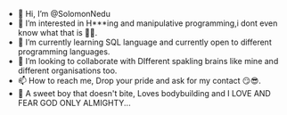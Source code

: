 - 👋 Hi, I’m @SolomonNedu
- 👀 I’m interested in H***ing and manipulative programming,i dont even know what that is 🤷‍♂️.
- 🌱 I’m currently learning SQL language and currently open to different programming languages.
- 💞️ I’m looking to collaborate with DIfferent spakling brains like mine and different organisations too.
- 📫 How to reach me, Drop your pride and ask for my contact 😏😎.
- 🍫  A sweet boy that doesn't bite, Loves bodybuilding and I LOVE AND FEAR GOD ONLY ALMIGHTY...
<!---
SolomonNedu/SolomonNedu is a ✨ special ✨ repository because its `README.md` (this file) appears on your GitHub profile.
You can click the Preview link to take a look at your changes.
--->
